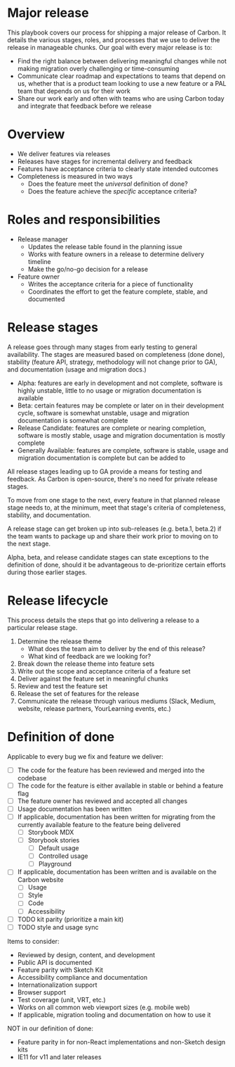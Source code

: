 # Major release

This playbook covers our process for shipping a major release of Carbon. It details the various stages, roles, and processes that we use to deliver the release in manageable chunks. Our goal with every major release is to:

- Find the right balance between delivering meaningful changes while not making migration overly challenging or time-consuming
- Communicate clear roadmap and expectations to teams that depend on us, whether that is a product team looking to use a new feature or a PAL team that depends on us for their work
- Share our work early and often with teams who are using Carbon today and integrate that feedback before we release

# Overview

- We deliver features via releases
- Releases have stages for incremental delivery and feedback
- Features have acceptance criteria to clearly state intended outcomes
- Completeness is measured in two ways
    - Does the feature meet the *universal* definition of done?
    - Does the feature achieve the *specific* acceptance criteria?

# Roles and responsibilities

- Release manager
    - Updates the release table found in the planning issue
    - Works with feature owners in a release to determine delivery timeline
    - Make the go/no-go decision for a release
- Feature owner
    - Writes the acceptance criteria for a piece of functionality
    - Coordinates the effort to get the feature complete, stable, and documented

# **Release stages**

A release goes through many stages from early testing to general availability. The stages are measured based on completeness (done done), stability (feature API, strategy, methodology will not change prior to GA), and documentation (usage and migration docs.)

- Alpha: features are early in development and not complete, software is highly unstable, little to no usage or migration documentation is available
- Beta: certain features may be complete or later on in their development cycle, software is somewhat unstable, usage and migration documentation is somewhat complete
- Release Candidate: features are complete or nearing completion, software is mostly stable, usage and migration documentation is mostly complete
- Generally Available: features are complete, software is stable, usage and migration documentation is complete but can be added to

All release stages leading up to GA provide a means for testing and feedback. As Carbon is open-source, there's no need for private release stages.

To move from one stage to the next, every feature in that planned release stage needs to, at the minimum, meet that stage's criteria of completeness, stability, and documentation.

A release stage can get broken up into sub-releases (e.g. beta.1, beta.2) if the team wants to package up and share their work prior to moving on to the next stage.

Alpha, beta, and release candidate stages can state exceptions to the definition of done, should it be advantageous to de-prioritize certain efforts during those earlier stages.

# Release lifecycle

This process details the steps that go into delivering a release to a particular release stage.

1. Determine the release theme
    - What does the team aim to deliver by the end of this release?
    - What kind of feedback are we looking for?
2. Break down the release theme into feature sets
3. Write out the scope and acceptance criteria of a feature set
4. Deliver against the feature set in meaningful chunks
5. Review and test the feature set
6. Release the set of features for the release
7. Communicate the release through various mediums (Slack, Medium, website, release partners, YourLearning events, etc.)

# Definition of done

Applicable to every bug we fix and feature we deliver:

- [ ]  The code for the feature has been reviewed and merged into the codebase
- [ ]  The code for the feature is either available in stable or behind a feature flag
- [ ]  The feature owner has reviewed and accepted all changes
- [ ]  Usage documentation has been written
- [ ]  If applicable, documentation has been written for migrating from the currently available feature to the feature being delivered
    - [ ]  Storybook MDX
    - [ ]  Storybook stories
        - [ ]  Default usage
        - [ ]  Controlled usage
        - [ ]  Playground
- [ ]  If applicable, documentation has been written and is available on the Carbon website
    - [ ]  Usage
    - [ ]  Style
    - [ ]  Code
    - [ ]  Accessibility
- [ ]  TODO kit parity (prioritize a main kit)
- [ ]  TODO style and usage sync

Items to consider:

- Reviewed by design, content, and development
- Public API is documented
- Feature parity with Sketch Kit
- Accessibility compliance and documentation
- Internationalization support
- Browser support
- Test coverage (unit, VRT, etc.)
- Works on all common web viewport sizes (e.g. mobile web)
- If applicable, migration tooling and documentation on how to use it

NOT in our definition of done:

- Feature parity in for non-React implementations and non-Sketch design kits
- IE11 for v11 and later releases
